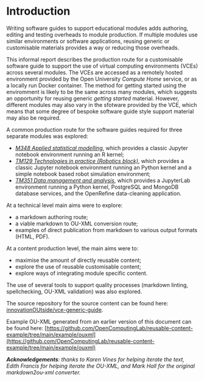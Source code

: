 # Introduction

Writing software guides to support educational modules adds authoring, editing and testing overheads to module production. If multiple modules use similar environments or software applications, reusing generic or customisable materials provides a way or reducing those overheads.

This informal report describes the production route for a customisable software guide to support the use of virtual computing environments (VCEs) across several modules. The VCEs are accessed as a remotely hosted environment provided by the Open University *Compute Home* service, or as a locally run Docker container. The method for getting started using the enviromment is likely to be the same across many modules, which suggests an opportunity for reusing generic *getting started* material. However, different modules may also vary in the sfotware provided by the VCE, which means that some degree of bespoke software guide style support material may also be required.

A common production route for the software guides required for three separate modules was explored:

- [*M348 Applied statistical modelling*](https://www.open.ac.uk/courses/modules/m348), which provides a classic Jupyter notebook environment running an R kernel;
- [*TM129 Technologies in practice (Robotics block)*](https://www.open.ac.uk/courses/modules/tm129), which provides a classic Jupyter notebook environment running an Python kernel and a simple notebook based robot simulation environment;
- [*TM351 Data management and analysis*](https://www.open.ac.uk/courses/modules/tm351), which provides a JupyterLab environment running a Python kernel, PostgreSQL and MongoDB database services, and the OpenRefine data-cleaning application.

At a technical level main aims were to explore:

- a markdown authoring route;
- a viable markdown to OU-XML conversion route;
- examples of direct publication from markdown to various output formats (HTML, PDF).

At a content production level, the main aims were to:

- maximise the amount of directly reusable content;
- explore the use of reusable customisable content;
- explore ways of integrating module specific content.

The use of several tools to support quality processes (markdown linting, spellchecking, OU-XML validation) was also explored.

The source repository for the source content can be found here: [innovationOUtside/vce-generic-guide](https://github.com/innovationOUtside/vce-generic-guide).

Example OU-XML generated from an earlier version of this document can be found here: [https://github.com/OpenComputingLab/reusable-content-example/tree/main/example/ouxml](https://github.com/OpenComputingLab/reusable-content-example/tree/main/example/ouxml)

*__Acknowledgements__: thanks to Karen Vines for helping iterate the text, Edith Francis for helping iterate the OU-XML, and Mark Hall for the original markdown2ou-xml converter.*